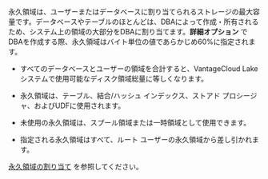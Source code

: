 永久領域は、ユーザーまたはデータベースに割り当てられるストレージの最大容量です。データベースやテーブルのほとんどは、DBAによって作成・所有されるため、システム上の領域の大部分をDBAに割り当てます。**詳細オプション** でDBAを作成する際、永久領域はバイト単位の値であらかじめ60%に指定されます。

-   すべてのデータベースとユーザーの領域を合計すると、VantageCloud Lakeシステムで使用可能なディスク領域総量に等しくなります。


-   永久領域は、テーブル、結合/ハッシュ インデックス、ストアド プロシージャ、およびUDFに使用されます。


-   未使用の永久領域は、スプール領域または一時領域として使用できます。


-   指定される永久領域はすべて、ルート ユーザーの永久領域から差し引かれます。


[永久領域の割り当て](https://docs.teradata.com/access/sources/dita/topic?dita:topicPath=zhf1629865350450.dita) を参照してください。


